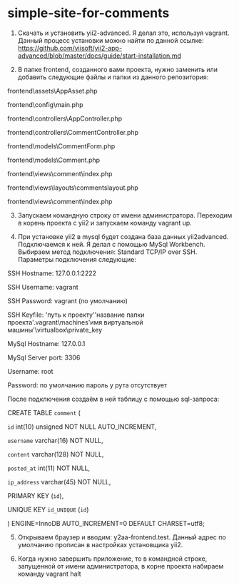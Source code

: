 # simple-site-for-comments
1. Скачать и установить yii2-advanced. Я делал это, используя vagrant. Данный процесс установки можно найти по данной ссылке:
https://github.com/yiisoft/yii2-app-advanced/blob/master/docs/guide/start-installation.md

2. В папке frontend, созданного вами проекта, нужно заменить или добавить следующие файлы и папки из данного репозитория:

frontend\assets\AppAsset.php

frontend\config\main.php

frontend\controllers\AppController.php

frontend\controllers\CommentController.php

frontend\models\CommentForm.php

frontend\models\Comment.php

frontend\views\comment\index.php

frontend\views\layouts\commentslayout.php

frontend\views\comment\index.php

3. Запускаем командную строку от имени администратора. Переходим в корень проекта с yii2 и запускаем команду vagrant up.

4. При установке yii2 в mysql будет создана база данных yii2advanced. Подключаемся к ней. Я делал с помощью MySql Workbench.
Выбираем метод подключения: Standard TCP/IP over SSH.
Параметры подключения следующие:

SSH Hostname: 127.0.0.1:2222

SSH Username: vagrant

SSH Password: vagrant (по умолчанию)

SSH Keyfile: 'путь к проекту'\'название папки проекта'\.vagrant\machines\'имя виртуальной машины'\virtualbox\private_key

MySql Hostname: 127.0.0.1

MySql Server port: 3306

Username: root

Password: по умолчанию пароль у рута отсутствует

После подключения создаём в ней таблицу с помощью sql-запроса:

CREATE TABLE `comment` (

  `id` int(10) unsigned NOT NULL AUTO_INCREMENT,
  
  `username` varchar(16) NOT NULL,
  
  `content` varchar(128) NOT NULL,
  
  `posted_at` int(11) NOT NULL,
  
  `ip_address` varchar(45) NOT NULL,
  
  PRIMARY KEY (`id`),
  
  UNIQUE KEY `id_UNIQUE` (`id`)
  
) ENGINE=InnoDB AUTO_INCREMENT=0 DEFAULT CHARSET=utf8;


5. Открываем браузер и вводим: y2aa-frontend.test. Данный адрес по умолчанию прописан в настройках установщика yii2.

6. Когда нужно завершить приложение, то в командной строке, запущенной от имени администратора, в корне проекта набираем команду vagrant halt
